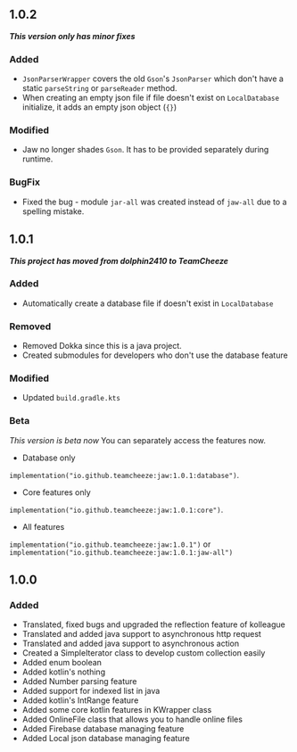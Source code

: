 ## 1.0.2
***This version only has minor fixes***
### Added
- `JsonParserWrapper` covers the old `Gson`'s `JsonParser` which don't have a static `parseString` or `parseReader` method.
- When creating an empty json file if file doesn't exist on `LocalDatabase` initialize, it adds an empty json object (`{}`)
### Modified
- Jaw no longer shades `Gson`. It has to be provided separately during runtime.
### BugFix
- Fixed the bug - module `jar-all` was created instead of `jaw-all` due to a spelling mistake.
## 1.0.1
***This project has moved from dolphin2410 to TeamCheeze***
### Added
- Automatically create a database file if doesn't exist in `LocalDatabase`
### Removed
- Removed Dokka since this is a java project.
- Created submodules for developers who don't use the database feature
### Modified
- Updated `build.gradle.kts`
### Beta
*This version is beta now*
You can separately access the features now.
- Database only

`implementation("io.github.teamcheeze:jaw:1.0.1:database")`.
- Core features only

`implementation("io.github.teamcheeze:jaw:1.0.1:core")`.

- All features

`implementation("io.github.teamcheeze:jaw:1.0.1")`
or
`implementation("io.github.teamcheeze:jaw:1.0.1:jaw-all")`
## 1.0.0
### Added
- Translated, fixed bugs and upgraded the reflection feature of kolleague
- Translated and added java support to asynchronous http request
- Translated and added java support to asynchronous action
- Created a SimpleIterator class to develop custom collection easily
- Added enum boolean
- Added kotlin's nothing
- Added Number parsing feature
- Added support for indexed list in java
- Added kotlin's IntRange feature
- Added some core kotlin features in KWrapper class
- Added OnlineFile class that allows you to handle online files
- Added Firebase database managing feature
- Added Local json database managing feature
